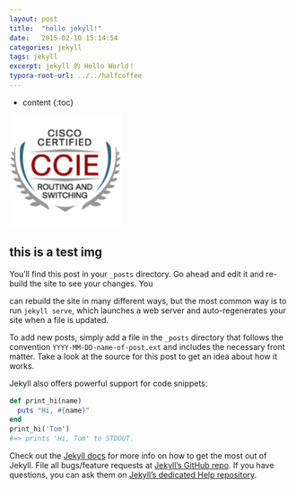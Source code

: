 ```yaml
---
layout: post
title:  "hello jekyll!"
date:   2015-02-10 15:14:54
categories: jekyll
tags: jekyll
excerpt: jekyll 的 Hello World！
typora-root-url: ../../halfcoffee
---
```


* content
{:toc}

<img src="/pics/logo.jpg" width="200">

## this is a test img



You’ll find this post in your `_posts` directory. Go ahead and edit it and re-build the site to see your changes. You



 can rebuild the site in many different ways, but the most common way is to run `jekyll serve`, which launches a web server and auto-regenerates your site when a file is updated.

To add new posts, simply add a file in the `_posts` directory that follows the convention `YYYY-MM-DD-name-of-post.ext` and includes the necessary front matter. Take a look at the source for this post to get an idea about how it works.

Jekyll also offers powerful support for code snippets:

```ruby
def print_hi(name)
  puts "Hi, #{name}"
end
print_hi('Tom')
#=> prints 'Hi, Tom' to STDOUT.
```

Check out the [Jekyll docs][jekyll] for more info on how to get the most out of Jekyll. File all bugs/feature requests at [Jekyll’s GitHub repo][jekyll-gh]. If you have questions, you can ask them on [Jekyll’s dedicated Help repository][jekyll-help].

[jekyll]:      http://jekyllrb.com
[jekyll-gh]:   https://github.com/jekyll/jekyll
[jekyll-help]: https://github.com/jekyll/jekyll-help
